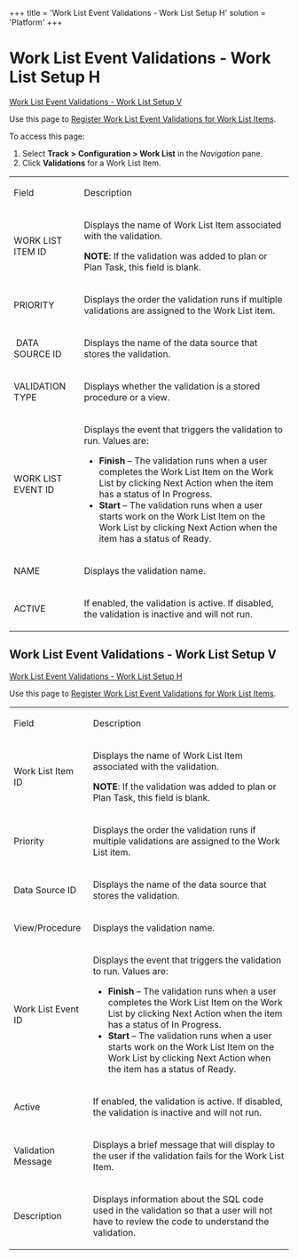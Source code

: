 +++
title = 'Work List Event Validations - Work List Setup H'
solution = 'Platform'
+++

# Work List Event Validations - Work List Setup H

[Work List Event Validations - Work List Setup
V](#Work_List_Event_Validations_-_Work_List_Setup_V)

<div class="use">

Use this page to [Register Work List Event Validations for Work List
Items](../Use_Cases/Register_WorkList_Event_Valid_WorkList_Item).

</div>

To access this page:

1.  Select <span style="font-weight: bold;">Track \></span>
    **Configuration \> Work List** in the *Navigation* pane.
2.  Click **Validations** for a Work List Item.

<table>
<tbody>
<tr class="odd">
<td><p>Field</p></td>
<td><p>Description</p></td>
</tr>
<tr class="even">
<td><p>WORK LIST ITEM ID</p></td>
<td><p>Displays the name of Work List Item associated with the validation.</p>
<p><strong>NOTE</strong>: If the validation was added to plan or Plan Task, this field is blank.</p></td>
</tr>
<tr class="odd">
<td><p>PRIORITY</p></td>
<td><p>Displays the order the validation runs if multiple validations are assigned to the Work List item.</p></td>
</tr>
<tr class="even">
<td><p> DATA SOURCE ID</p></td>
<td><p>Displays the name of the data source that stores the validation.</p></td>
</tr>
<tr class="odd">
<td><p>VALIDATION TYPE</p></td>
<td><p>Displays whether the validation is a stored procedure or a view.</p></td>
</tr>
<tr class="even">
<td><p>WORK LIST EVENT ID</p></td>
<td><p>Displays the event that triggers the validation to run. Values are:</p>
<ul>
<li><strong>Finish</strong> – The validation runs when a user completes the Work List Item on the Work List by clicking Next Action when the item has a status of In Progress.</li>
<li><strong>Start</strong> – The validation runs when a user starts work on the Work List Item on the Work List by clicking Next Action when the item has a status of Ready.</li>
</ul></td>
</tr>
<tr class="odd">
<td><p>NAME</p></td>
<td><p>Displays the validation name.</p></td>
</tr>
<tr class="even">
<td><p>ACTIVE</p></td>
<td><p>If enabled, the validation is active. If disabled, the validation is inactive and will not run.</p></td>
</tr>
</tbody>
</table>

## <span id="Work_List_Event_Validations_-_Work_List_Setup_V"></span>Work List Event Validations - Work List Setup V

[Work List Event Validations - Work List Setup H](#)

<div class="use">

Use this page to [Register Work List Event Validations for Work List
Items](../Use_Cases/Register_WorkList_Event_Valid_WorkList_Item).

</div>

<table>
<tbody>
<tr class="odd">
<td><p>Field</p></td>
<td><p>Description</p></td>
</tr>
<tr class="even">
<td><p>Work List Item ID</p></td>
<td><p>Displays the name of Work List Item associated with the validation.</p>
<p><strong>NOTE</strong>: If the validation was added to plan or Plan Task, this field is blank.</p></td>
</tr>
<tr class="odd">
<td><p>Priority</p></td>
<td><p>Displays the order the validation runs if multiple validations are assigned to the Work List item.</p></td>
</tr>
<tr class="even">
<td><p>Data Source ID</p></td>
<td><p>Displays the name of the data source that stores the validation.</p></td>
</tr>
<tr class="odd">
<td><p>View/Procedure</p></td>
<td><p>Displays the validation name.</p></td>
</tr>
<tr class="even">
<td><p>Work List Event ID</p></td>
<td><p>Displays the event that triggers the validation to run. Values are:</p>
<ul>
<li><strong>Finish</strong> – The validation runs when a user completes the Work List Item on the Work List by clicking Next Action when the item has a status of In Progress.</li>
<li><strong>Start</strong> – The validation runs when a user starts work on the Work List Item on the Work List by clicking Next Action when the item has a status of Ready.</li>
</ul></td>
</tr>
<tr class="odd">
<td><p>Active</p></td>
<td><p>If enabled, the validation is active. If disabled, the validation is inactive and will not run.</p></td>
</tr>
<tr class="even">
<td><p>Validation Message</p></td>
<td><p>Displays a brief message that will display to the user if the validation fails for the Work List Item.</p></td>
</tr>
<tr class="odd">
<td><p>Description</p></td>
<td><p>Displays information about the SQL code used in the validation so that a user will not have to review the code to understand the validation.</p></td>
</tr>
</tbody>
</table>
